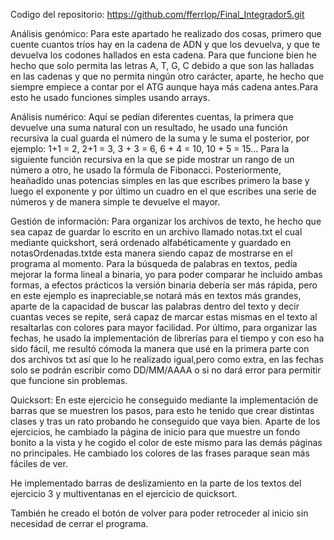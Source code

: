 Codigo del repositorio: https://github.com/fferrlop/Final_Integrador5.git

Análisis genómico: Para este apartado he realizado dos cosas, primero que cuente cuantos tríos hay en la cadena de ADN y que los devuelva, y que te devuelva los codones hallados en esta cadena. 
Para que funcione bien he hecho que solo permita las letras A, T, G, C debido a que son las halladas en las cadenas y que no permita ningún otro carácter, aparte, 
he hecho que siempre empiece a contar por el ATG aunque haya más cadena antes.Para esto he usado funciones simples usando arrays.


Análisis numérico: Aquí se pedían diferentes cuentas, la primera que devuelve una suma natural con un resultado, he usado una función recursiva la cual guarda el número de la suma y le suma el posterior,
por ejemplo: 1+1 = 2, 2+1 = 3, 3 + 3 = 6, 6 + 4 = 10, 10 + 5 = 15... Para la siguiente función recursiva en la que se pide mostrar un rango de un número a otro, he usado la fórmula de Fibonacci. 
Posteriormente, heañadido unas potencias simples en las que escribes primero la base y luego el exponente y por último un cuadro en el que escribes una serie de números y de manera simple te devuelve el mayor.


Gestión de información: Para organizar los archivos de texto, he hecho que sea capaz de guardar lo escrito en un archivo llamado notas.txt el cual mediante quickshort, 
será ordenado alfabéticamente y guardado en notasOrdenadas.txtde esta manera siendo capaz de mostrarse en el programa al momento.
Para la búsqueda de palabras en textos, pedía mejorar la forma lineal a binaria, yo para poder comparar he incluido ambas formas, a efectos prácticos la versión binaria debería ser más rápida, 
pero en este ejemplo es inapreciable,se notará más en textos más grandes, aparte de la capacidad de buscar las palabras dentro del texto y decir cuantas veces se repite, será capaz de marcar estas mismas en el texto al resaltarlas con colores para mayor facilidad.
Por último, para organizar las fechas, he usado la implementación de librerías para el tiempo y con eso ha sido fácil, me resultó cómoda la manera que usé en la primera parte con dos archivos txt así 
que lo he realizado igual,pero como extra, en las fechas solo se podrán escribir como DD/MM/AAAA o si no dará error para permitir que funcione sin problemas.


Quicksort: En este ejercicio he conseguido mediante la implementación de barras que se muestren los pasos, para esto he tenido que crear distintas clases y tras un rato probando he conseguido que vaya bien.
Aparte de los ejercicios, he cambiado la página de inicio para que muestre un fondo bonito a la vista y he cogido el color de este mismo para las demás páginas no principales. 
He cambiado los colores de las frases paraque sean más fáciles de ver.

He implementado barras de deslizamiento en la parte de los textos del ejercicio 3 y multiventanas en el ejercicio de quicksort.

También he creado el botón de volver para poder retroceder al inicio sin necesidad de cerrar el programa.
